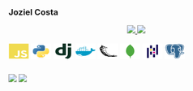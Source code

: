 ### Joziel Costa

<div align="center">
  <a href="https://github.com/jozielsc">
  <img height="180em" src="https://github-readme-stats.vercel.app/api?username=jozielsc&theme=dracula"/>  
  <img height="180em" src="https://github-readme-stats.vercel.app/api/top-langs/?username=jozielsc&layout=compact&langs_count=7&theme=dracula"/>
  </a>
</div>

<div style="display: inline_block"><br>
  
  <img align="center" alt="jsc-Js" height="30" width="40" src="https://raw.githubusercontent.com/devicons/devicon/master/icons/javascript/javascript-plain.svg">
  <img align="center" alt="jsc-Python" height="30" width="40" src="https://raw.githubusercontent.com/devicons/devicon/master/icons/python/python-original.svg">
  <img align="center" alt="jsc-Django" height="30" width="40" src="https://raw.githubusercontent.com/devicons/devicon/master/icons/django/django-plain.svg">
  <img align="center" alt="jsc-Docker" height="30" width="40" src="https://raw.githubusercontent.com/devicons/devicon/master/icons/docker/docker-plain.svg">
  <img align="center" alt="jsc-Flask" height="30" width="40" src="https://raw.githubusercontent.com/devicons/devicon/master/icons/flask/flask-original.svg">
  <img align="center" alt="jsc-MongoDb" height="30" width="40" src="https://raw.githubusercontent.com/devicons/devicon/master/icons/mongodb/mongodb-plain.svg">
  <img align="center" alt="jsc-Pandas" height="30" width="40" src="https://raw.githubusercontent.com/devicons/devicon/master/icons/pandas/pandas-original.svg">
  <img align="center" alt="jsc-Postgres" height="30" width="40" src="https://raw.githubusercontent.com/devicons/devicon/master/icons/postgresql/postgresql-plain.svg">
</div>

##

<div> 
  <a href = "mailto:jozielsc@gmail.com"><img src="https://img.shields.io/badge/-Gmail-%23333?style=for-the-badge&logo=gmail&logoColor=white" target="_blank"></a>
  <a href="https://www.linkedin.com/in/jozielsc" target="_blank"><img src="https://img.shields.io/badge/-LinkedIn-%230077B5?style=for-the-badge&logo=linkedin&logoColor=white" target="_blank"></a> 
 
